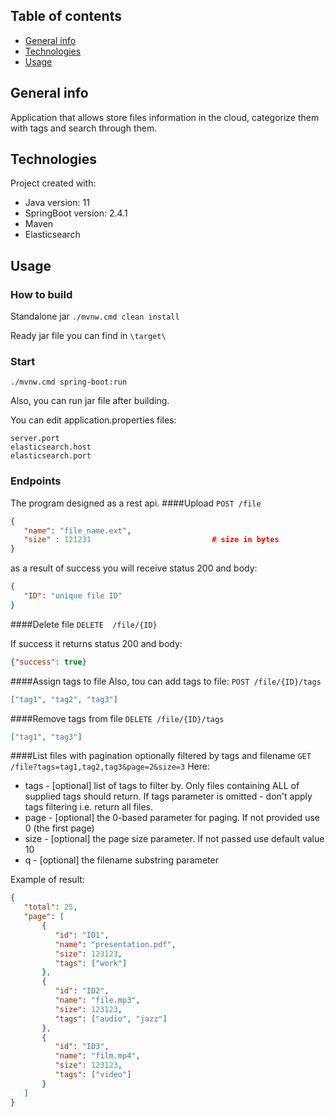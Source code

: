 ## Table of contents
* [General info](#general-info)
* [Technologies](#technologies)
* [Usage](#usage)

## General info
Application that allows store files information in the cloud, categorize them with tags and search through them.
## Technologies
Project created with:
* Java version: 11
* SpringBoot version: 2.4.1
* Maven
* Elasticsearch
	
## Usage
### How to build
Standalone jar
`./mvnw.cmd clean install`

Ready jar file you can find in 
`\target\`

### Start
`./mvnw.cmd spring-boot:run`

Also, you can run jar file after building.

You can edit application.properties files:
```
server.port
elasticsearch.host
elasticsearch.port
```

### Endpoints
The program designed as a rest api.
####Upload
`POST /file`
```json
{
   "name": "file_name.ext",
   "size" : 121231                           # size in bytes
}
```
as a result of success you will receive status 200 and body:
```json
{
   "ID": "unique file ID"
}
```
####Delete file
`DELETE  /file/{ID}`

If success it returns status 200 and body:
```json
{"success": true}
```
####Assign tags to file
Also, tou can add tags to file:
`POST /file/{ID}/tags`
```json
["tag1", "tag2", "tag3"]
```
####Remove tags from file
`DELETE /file/{ID}/tags`
```json
["tag1", "tag3"]
```
####List files with pagination optionally filtered by tags and filename
`GET /file?tags=tag1,tag2,tag3&page=2&size=3`
Here:
* tags - [optional] list of tags to filter by. Only files containing ALL of supplied tags should return. If tags parameter is omitted - don't apply tags filtering i.e. return all files.
* page - [optional] the 0-based parameter for paging. If not provided use 0 (the first page)
* size - [optional] the page size parameter. If not passed use default value 10
* q - [optional] the filename substring parameter

Example of result:
```json
{
   "total": 25,
   "page": [
       {
          "id": "ID1",
          "name": "presentation.pdf",
          "size": 123123,
          "tags": ["work"]
       },
       {
          "id": "ID2",
          "name": "file.mp3",
          "size": 123123,
          "tags": ["audio", "jazz"]
       },
       {
          "id": "ID3",
          "name": "film.mp4",
          "size": 123123,
          "tags": ["video"]
       }
   ]
}

```